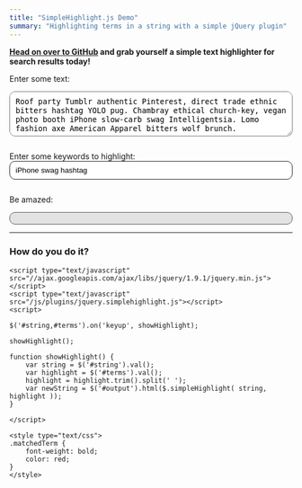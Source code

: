 ```yaml
---
title: "SimpleHighlight.js Demo"
summary: "Highlighting terms in a string with a simple jQuery plugin"
---
```


**[Head on over to GitHub](https://github.com/kenhowardpdx/SimpleHighlight.js) and grab yourself a simple text highlighter for search results today!**

<label for="string">Enter some text:</label>  
<textarea id="string">Roof party Tumblr authentic Pinterest, direct trade ethnic bitters hashtag YOLO pug. Chambray ethical church-key, vegan photo booth iPhone slow-carb swag Intelligentsia. Lomo fashion axe American Apparel bitters wolf brunch.</textarea>

<label for="terms">Enter some keywords to highlight:</label>  
<input type="text" id="terms" value="iPhone swag hashtag" />

<label for="output">Be amazed:</label>  
<div id="output"></div>

---

### How do you do it?

<pre class="language-clike prettycode"><code class="language-clike">&lt;script type="text/javascript" src="//ajax.googleapis.com/ajax/libs/jquery/1.9.1/jquery.min.js"&gt; &lt;/script&gt;
&lt;script type="text/javascript" src="/js/plugins/jquery.simplehighlight.js"&gt;&lt;/script&gt;
&lt;script&gt;

$('#string,#terms').on('keyup', showHighlight);

showHighlight();

function showHighlight() {
	var string = $('#string').val();
	var highlight = $('#terms').val();
	highlight = highlight.trim().split(' ');
	var newString = $('#output').html($.simpleHighlight( string, highlight ));
}

&lt;/script&gt;

&lt;style type="text/css"&gt;
.matchedTerm {
	font-weight: bold;
	color: red;
}
&lt;/style&gt;
</code></pre>

<script type="text/javascript" src="//ajax.googleapis.com/ajax/libs/jquery/1.9.1/jquery.min.js"> </script>
<script type="text/javascript" src="/js/plugins/jquery.simplehighlight.js"></script>
<script>

	$('#string,#terms').on('keyup', showHighlight);

	showHighlight();

	function showHighlight() {
		var string = $('#string').val();
		var highlight = $('#terms').val();
		highlight = highlight.trim().split(' ');
		var newString = $('#output').html($.simpleHighlight( string, highlight ));
	}

</script>

<style type="text/css">
.matchedTerm {
	font-weight: bold;
	color: red;
}
textarea {
	width: 100%;
	height: 80px;
	margin-bottom: 1em;
	border-radius: 10px;
	padding: 10px;
	line-height: 1.2em;
}

input {
	width: 100%;
	margin-bottom: 1em;
	height: 2.5em;
	padding: 10px;
	border-radius: 10px;
	-webkit-appearance: none;
	border: 1px solid #222;
}

#output {
	border: 1px solid #555;
	background-color: rgba(0,0,0,.1);
	border-radius: 10px;
	padding: 10px;
}
</style>
